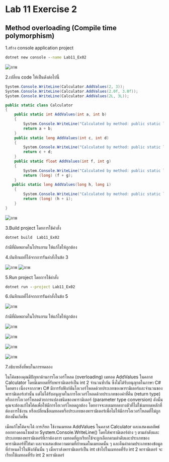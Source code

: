 # Lab 11 Exercise 2

## Method overloading (Compile time polymorphism)

1.สร้าง console application project

```cmd
dotnet new console --name Lab11_Ex02
```
![ภาพ](https://github.com/AnchisaPhetnoi/03376836-OOP-2566-Lab-11/assets/144197034/fb17fdba-c429-42fa-97b5-eb308e362411)

2.เปลี่ยน code ให้เป็นดังต่อไปนี้

```cs
System.Console.WriteLine(Calculator.AddValues(2, 3));
System.Console.WriteLine(Calculator.AddValues(2.0f, 3.0f));
System.Console.WriteLine(Calculator.AddValues(2L, 3L));

public static class Calculator
{
    public static int AddValues(int a, int b)
    {
        System.Console.WriteLine("Calculated by method: public static long AddValues(int a, int b)");
        return a + b;
    }
    public static long AddValues(int c, int d)
    {
        System.Console.WriteLine("Calculated by method: public static long AddValues(int c, int d)");
        return c + d;
    }
    public static float AddValues(int f, int g)
    {
        System.Console.WriteLine("Calculated by method: public static long AddValues(int f, int g)");
        return (long) (f + g);
    }
   public static long AddValues(long h, long i)
    {
        System.Console.WriteLine("Calculated by method: public static long AddValues(long h, long i)");
        return (long) (h + i);
    }
}
```
![ภาพ](https://github.com/AnchisaPhetnoi/03376836-OOP-2566-Lab-11/assets/144197034/783982c7-5b02-4ab3-bf51-31acdc263933)

3.Build project โดยการใช้คำสั่ง

```cmd
dotnet build  Lab11_Ex02
```

ถ้ามีที่ผิดพลาดในโปรแกรม ให้แก้ไขให้ถูกต้อง

4.บันทึกผลที่ได้จากการรันคำสั่งในข้อ 3

![ภาพ](https://github.com/AnchisaPhetnoi/03376836-OOP-2566-Lab-11/assets/144197034/b736e338-499c-400f-abac-022378491373)
![ภาพ](https://github.com/AnchisaPhetnoi/03376836-OOP-2566-Lab-11/assets/144197034/50266215-982c-429a-b7f4-ccabfdc26dd1)

5.Run project โดยการใช้คำสั่ง

```cmd
dotnet run --project Lab11_Ex02
```

6.บันทึกผลที่ได้จากการรันคำสั่งในข้อ 5

![ภาพ](https://github.com/AnchisaPhetnoi/03376836-OOP-2566-Lab-11/assets/144197034/e0bae0be-77f4-4d57-af02-e29e898b6084)

ถ้ามีที่ผิดพลาดในโปรแกรม ให้แก้ไขให้ถูกต้อง

![ภาพ](https://github.com/AnchisaPhetnoi/03376836-OOP-2566-Lab-11/assets/144197034/746a3ee4-24ff-4df0-90f2-d019b033ea92)

![ภาพ](https://github.com/AnchisaPhetnoi/03376836-OOP-2566-Lab-11/assets/144197034/64bee1b1-e826-4c65-b767-5bea35eb957f)

![ภาพ](https://github.com/AnchisaPhetnoi/03376836-OOP-2566-Lab-11/assets/144197034/3787322b-f83d-4291-ad4b-7954242701b2)


![ภาพ](https://github.com/AnchisaPhetnoi/03376836-OOP-2566-Lab-11/assets/144197034/140d750b-5539-40f2-96e3-1966ab502b96)


7.อธิบายสิ่งที่พบในการทดลอง

ในโค้ดของคุณมีปัญหาด้านการโอเวอร์โหลด (overloading) เมทอด AddValues ในคลาส Calculator โดยมีเมทอดที่รับพารามิเตอร์เป็น int 2 จำนวนซ้ำกัน ซึ่งไม่ได้รับอนุญาตในภาษา C# โดยตรง เนื่องจากภาษา C# มีการรับฟังก์ชันโอเวอร์โหลดด้วยประเภทของพารามิเตอร์และจำนวนของพารามิเตอร์เท่านั้น แต่ไม่ได้รับอนุญาตในการโอเวอร์โหลดด้วยประเภทของค่าที่คืน (return type) หรือการโอเวอร์โหลดด้วยการแปลงชนิดของพารามิเตอร์ (parameter type conversion) ดังนั้นคุณจะต้องแก้ไขโค้ดเพื่อให้มีการโอเวอร์โหลดถูกต้อง โดยอาจจะลบเมทอดบางตัวที่ไม่ใช่เมทอดหลักที่ต้องการใช้งาน หรือเปลี่ยนชื่อเมทอดหรือประเภทของพารามิเตอร์เพื่อไม่ให้มีการโอเวอร์โหลดที่ไม่ถูกต้องนั้นเกิดขึ้น 

เมือแก้ไขโค้ดจะได้ การเรียก ใช้งานเมทอด AddValues ในคลาส Calculator และแสดงผลลัพธ์ออกทางคอนโซลด้วย System.Console.WriteLine() โดยใส่พารามิเตอร์ต่าง ๆ ตามลำดับและประเภทของพารามิเตอร์ที่เราต้องการ เมทอดที่ถูกเรียกใช้จะถูกเลือกตามลำดับและประเภทของพารามิเตอร์ที่ให้มา และจะแสดงข้อความตามที่กำหนดในเมทอดนั้น ๆ และคืนค่าตามประเภทของข้อมูลที่กำหนดไว้ในฟังก์ชันนั้น ๆ
เมื่อเราส่งพารามิเตอร์เป็น int เข้าไปในเมทอดที่รับ int 2 พารามิเตอร์ จะเรียกใช้เมทอดที่รับ int 2 พารามิเตอร์
